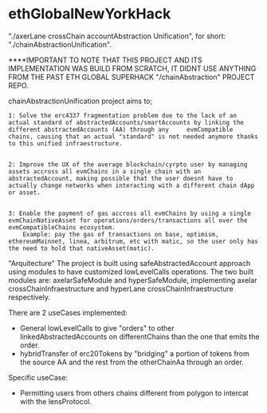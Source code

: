 # ethGlobalNewYorkHack
"./axerLane crossChain accountAbstraction Unification", for short: "./chainAbstractionUnification".

****IMPORTANT TO NOTE THAT THIS PROJECT AND ITS IMPLEMENTATION WAS BUILD FROM SCRATCH, IT DIDNT USE ANYTHING FROM THE PAST ETH GLOBAL SUPERHACK "/chainAbstraction" PROJECT REPO.

chainAbstractionUnification project aims to; 
    
    
    1: Solve the erc4337 fragmentation problem due to the lack of an actual standard of abstractedAccounts/smartAccounts by linking the different abstractedAccounts (AA) through any     evmCompatible chains, causing that an actual "standard" is not needed anymore thanks to this unified infraestructure.
    
    
    2: Improve the UX of the average blockchain/cyrpto user by managing assets accross all evmChains in a single chain with an abstractedAccount, making possible that the user doesnt have to actually change networks when interacting with a different chain dApp or asset.
    
    
    3: Enable the payment of gas accross all evmChains by using a single evmChainNativeAsset for operations/orders/transactions all over the evmCompatibleChains ecosystem.
        Example: pay the gas of transactions on base, optimism, ethereumMainnet, linea, arbitrum, etc with matic, so the user only has the need to hold that nativeAsset(matic).

"Arquitecture"
The project is built using safeAbstractedAccount approach using modules to have customized lowLevelCalls operations.
The two built modules are: axelarSafeModule and hyperSafeModule, implementing axelar crossChainInfraestructure and hyperLane crossChainInfraestructure respectively.

There are 2 useCases implemented:
- General lowLevelCalls to give "orders" to other linkedAbstractedAccounts on differentChains than the one that emits the order.
- hybridTransfer of erc20Tokens by "bridging" a portion of tokens from the source AA and the rest from the otherChainAa through an order.

Specific useCase:
- Permitting users from others chains different from polygon to intercat with the lensProtocol.



  
